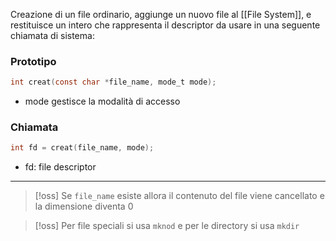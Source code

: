 Creazione di un file ordinario, aggiunge un nuovo file al [[File System]], e restituisce un intero che rappresenta il descriptor da usare in una seguente chiamata di sistema:

### Prototipo

```c
int creat(const char *file_name, mode_t mode);
```

- mode gestisce la modalità di accesso

### Chiamata
```c
int fd = creat(file_name, mode);
```

- fd: file descriptor

------

>[!oss]
>Se `file_name` esiste allora il contenuto del file viene cancellato e la dimensione diventa 0


>[!oss]
>Per file speciali si usa `mknod` e per le directory si usa `mkdir`


